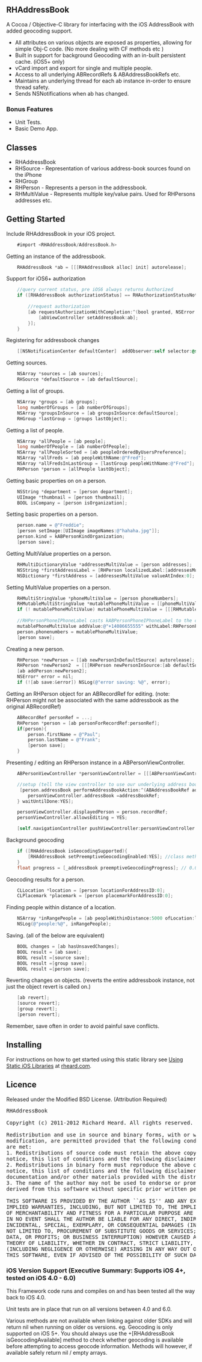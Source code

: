 ## RHAddressBook
A Cocoa / Objective-C library for interfacing with the iOS AddressBook with added geocoding support. 

* All attributes on various objects are exposed as properties, allowing for simple Obj-C code. (No more dealing with CF methods etc )
* Built in support for background Geocoding with an in-built persistent cache. (iOS5+ only)
* vCard import and export for single and multiple people.
* Access to all underlying ABRecordRefs & ABAddressBookRefs etc.
* Maintains an underlying thread for each ab instance in-order to ensure thread safety.
* Sends NSNotifications when ab has changed.

### Bonus Features
* Unit Tests.
* Basic Demo App.

## Classes
* RHAddressBook
* RHSource - Representation of various address-book sources found on the iPhone
* RHGroup
* RHPerson - Represents a person in the addressbook. 
* RHMultiValue - Represents multiple key/value pairs. Used for RHPersons addresses etc.

## Getting Started
Include RHAddressBook in your iOS project.

```objectivec
    #import <RHAddressBook/AddressBook.h>
```
Getting an instance of the addressbook.

```objectivec
    RHAddressBook *ab = [[[RHAddressBook alloc] init] autorelease];
```
Support for iOS6+ authorization 

```objectivec
    //query current status, pre iOS6 always returns Authorized
    if ([RHAddressBook authorizationStatus] == RHAuthorizationStatusNotDetermined){
    
    	//request authorization
        [ab requestAuthorizationWithCompletion:^(bool granted, NSError *error) {
            [abViewController setAddressBook:ab];
        }];
    }
```
Registering for addressbook changes 

```objectivec
    [[NSNotificationCenter defaultCenter]  addObserver:self selector:@selector(addressBookChanged:) name:RHAddressBookExternalChangeNotification object:nil];
```
Getting sources.

```objectivec
    NSArray *sources = [ab sources];
    RHSource *defaultSource = [ab defaultSource];
```
Getting a list of groups.

```objectivec
    NSArray *groups = [ab groups];
    long numberOfGroups = [ab numberOfGroups];
    NSArray *groupsInSource = [ab groupsInSource:defaultSource];
    RHGroup *lastGroup = [groups lastObject];
```
Getting a list of people.

```objectivec
    NSArray *allPeople = [ab people];
    long numberOfPeople = [ab numberOfPeople];
    NSArray *allPeopleSorted = [ab peopleOrderedByUsersPreference];
    NSArray *allFreds = [ab peopleWithName:@"Fred"];
    NSArray *allFredsInLastGroup = [lastGroup peopleWithName:@"Fred"];
    RHPerson *person = [allPeople lastObject];
```
Getting basic properties on on a person.

```objectivec
    NSString *department = [person department];
    UIImage *thumbnail = [person thumbnail];
    BOOL isCompany = [person isOrganization];
```
Setting basic properties on a person.

```objectivec
    person.name = @"Freddie";
    [person setImage:[UIImage imageNames:@"hahaha.jpg"]];
    person.kind = kABPersonKindOrganization;
    [person save];
```
Getting MultiValue properties on a person.

```objectivec
    RHMultiDictionaryValue *addressesMultiValue = [person addresses];
    NSString *firstAddressLabel = [RHPerson localizedLabel:[addressesMultiValue labelAtIndex]]; //eg Home
    NSDictionary *firstAddress = [addressesMultiValue valueAtIndex:0];
```
Setting MultiValue properties on a person.

```objectivec
    RHMultiStringValue *phoneMultiValue = [person phoneNumbers];
    RHMutableMultiStringValue *mutablePhoneMultiValue = [[phoneMultiValue mutableCopy] autorelease];
    if (! mutablePhoneMultiValue) mutablePhoneMultiValue = [[[RHMutableMultiStringValue alloc] initWithType:kABMultiStringPropertyType] autorelease];
    
    //RHPersonPhoneIPhoneLabel casts kABPersonPhoneIPhoneLabel to the correct toll free bridged type, see RHPersonLabels.h
    mutablePhoneMultiValue addValue:@"+14086655555" withLabel:RHPersonPhoneIPhoneLabel]; 
    person.phonenumbers = mutablePhoneMultiValue;
    [person save];
```
Creating a new person.

```objectivec
    RHPerson *newPerson = [[ab newPersonInDefaultSource] autorelease]; //added to ab
    RHPerson *newPerson2  = [[[RHPerson newPersonInSource:[ab defaultSource]] autorelease]; //not added to ab
    [ab addPerson:newPerson2];
    NSError* error = nil;
    if (![ab save:&error]) NSLog(@"error saving: %@", error);
```
Getting an RHPerson object for an ABRecordRef for editing. (note: RHPerson might not be associated with the same addressbook as the original ABRecordRef)

```objectivec
    ABRecordRef personRef = ...;
    RHPerson *person = [ab personForRecordRef:personRef];
    if(person){
        person.firstName = @"Paul";
        person.lastName = @"Frank";
        [person save];
    }
```
Presenting / editing an RHPerson instance in a ABPersonViewController.

```objectivec
    ABPersonViewController *personViewController = [[[ABPersonViewController alloc] init] autorelease];   

    //setup (tell the view controller to use our underlying address book instance, so our person object is directly updated on our behalf)
     [person.addressBook performAddressBookAction:^(ABAddressBookRef addressBookRef) {
        personViewController.addressBook =addressBookRef;
    } waitUntilDone:YES];

    personViewController.displayedPerson = person.recordRef;
    personViewController.allowsEditing = YES;

    [self.navigationController pushViewController:personViewController animated:YES];
```
Background geocoding

```objectivec
    if ([RHAddressBook isGeocodingSupported){
        [RHAddressBook setPreemptiveGeocodingEnabled:YES]; //class method
    }
    float progress = [_addressBook preemptiveGeocodingProgress]; // 0.0f - 1.0f
```
Geocoding results for a person.

```objectivec
    CLLocation *location = [person locationForAddressID:0];
    CLPlacemark *placemark = [person placemarkForAddressID:0];
```

Finding people within distance of a location.

```objectivec
    NSArray *inRangePeople = [ab peopleWithinDistance:5000 ofLocation:location];
    NSLog(@"people:%@", inRangePeople);
```

Saving. (all of the below are equivalent)

```objectivec
    BOOL changes = [ab hasUnsavedChanges];
    BOOL result = [ab save];
    BOOL result =[source save];
    BOOL result =[group save];
    BOOL result =[person save];
```
Reverting changes on objects. (reverts the entire addressbook instance, not just the object revert is called on.)

```objectivec
    [ab revert];
    [source revert];
    [group revert];
    [person revert];
```
Remember, save often in order to avoid painful save conflicts.

## Installing
For instructions on how to get started using this static library see [Using Static iOS Libraries](http://rheard.com/blog/using-static-ios-libraries/) at [rheard.com](http://rheard.com).

## Licence
Released under the Modified BSD License. 
(Attribution Required)
<pre>
RHAddressBook

Copyright (c) 2011-2012 Richard Heard. All rights reserved.

Redistribution and use in source and binary forms, with or without
modification, are permitted provided that the following conditions
are met:
1. Redistributions of source code must retain the above copyright
notice, this list of conditions and the following disclaimer.
2. Redistributions in binary form must reproduce the above copyright
notice, this list of conditions and the following disclaimer in the
documentation and/or other materials provided with the distribution.
3. The name of the author may not be used to endorse or promote products
derived from this software without specific prior written permission.

THIS SOFTWARE IS PROVIDED BY THE AUTHOR ``AS IS'' AND ANY EXPRESS OR
IMPLIED WARRANTIES, INCLUDING, BUT NOT LIMITED TO, THE IMPLIED WARRANTIES
OF MERCHANTABILITY AND FITNESS FOR A PARTICULAR PURPOSE ARE DISCLAIMED.
IN NO EVENT SHALL THE AUTHOR BE LIABLE FOR ANY DIRECT, INDIRECT,
INCIDENTAL, SPECIAL, EXEMPLARY, OR CONSEQUENTIAL DAMAGES (INCLUDING, BUT
NOT LIMITED TO, PROCUREMENT OF SUBSTITUTE GOODS OR SERVICES; LOSS OF USE,
DATA, OR PROFITS; OR BUSINESS INTERRUPTION) HOWEVER CAUSED AND ON ANY
THEORY OF LIABILITY, WHETHER IN CONTRACT, STRICT LIABILITY, OR TORT
(INCLUDING NEGLIGENCE OR OTHERWISE) ARISING IN ANY WAY OUT OF THE USE OF
THIS SOFTWARE, EVEN IF ADVISED OF THE POSSIBILITY OF SUCH DAMAGE.
</pre>


### iOS Version Support (Executive Summary: Supports iOS 4+, tested on iOS 4.0 - 6.0)
This Framework code runs and compiles on and has been tested all the way back to iOS 4.0. 

Unit tests are in place that run on all versions between 4.0 and 6.0.

Various methods are not available when linking against older SDKs and will return nil when running on older os versions.
eg. Geocoding is only supported on iOS 5+. You should always use the +[RHAddressBook isGeocodingAvailable] method to check whether geocoding is available before attempting to access geocode information. Methods will however, if available safely return nil / empty arrays.
